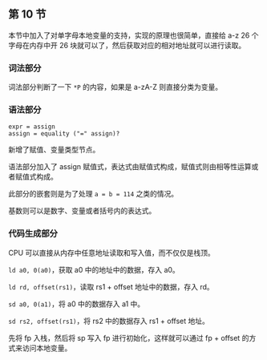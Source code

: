 ## 第 10 节

本节中加入了对单字母本地变量的支持，实现的原理也很简单，直接给 a-z  26 个字母在内存中开 26 块就可以了，然后获取对应的相对地址就可以进行读取。

### 词法部分

词法部分判断了一下 `*P` 的内容，如果是 a-zA-Z 则直接分类为变量。

### 语法部分

```text
expr = assign
assign = equality ("=" assign)?
```

新增了赋值、变量类型节点。

语法部分加入了 assign 赋值式，表达式由赋值式构成，赋值式则由相等性运算或者赋值式构成。

此部分的嵌套则是为了处理 `a = b = 114` 之类的情况。

基数则可以是数字、变量或者括号内的表达式。

### 代码生成部分

CPU 可以直接从内存中任意地址读取和写入值，而不仅仅是栈顶。

`ld a0, 0(a0)`，获取 a0 中的地址中的数据，存入 a0。

`ld rd, offset(rs1)`，读取 rs1 + offset 地址中的数据，存入 rd。

`sd a0, 0(a1)`，将 a0 中的数据存入 a1 中。

`sd rs2, offset(rs1)`，将 rs2 中的数据存入 rs1 + offset 地址。

先将 fp 入栈，然后将 sp 写入 fp 进行初始化，这样就可以通过 fp + offset 的方式来访问本地变量。

